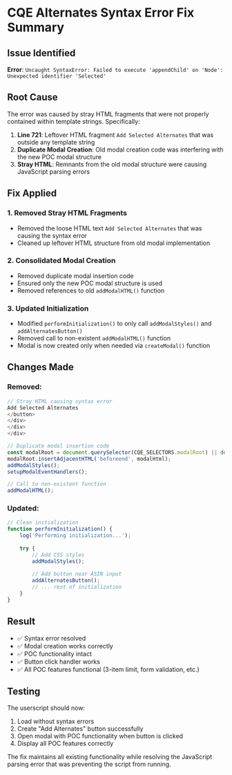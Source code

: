 # CQE Alternates Syntax Error Fix Summary

## Issue Identified
**Error**: `Uncaught SyntaxError: Failed to execute 'appendChild' on 'Node': Unexpected identifier 'Selected'`

## Root Cause
The error was caused by stray HTML fragments that were not properly contained within template strings. Specifically:

1. **Line 721**: Leftover HTML fragment `Add Selected Alternates` that was outside any template string
2. **Duplicate Modal Creation**: Old modal creation code was interfering with the new POC modal structure
3. **Stray HTML**: Remnants from the old modal structure were causing JavaScript parsing errors

## Fix Applied

### 1. Removed Stray HTML Fragments
- Removed the loose HTML text `Add Selected Alternates` that was causing the syntax error
- Cleaned up leftover HTML structure from old modal implementation

### 2. Consolidated Modal Creation
- Removed duplicate modal insertion code
- Ensured only the new POC modal structure is used
- Removed references to old `addModalHTML()` function

### 3. Updated Initialization
- Modified `performInitialization()` to only call `addModalStyles()` and `addAlternatesButton()`
- Removed call to non-existent `addModalHTML()` function
- Modal is now created only when needed via `createModal()` function

## Changes Made

### Removed:
```javascript
// Stray HTML causing syntax error
Add Selected Alternates
</button>
</div>
</div>
</div>

// Duplicate modal insertion code
const modalRoot = document.querySelector(CQE_SELECTORS.modalRoot) || document.body;
modalRoot.insertAdjacentHTML('beforeend', modalHtml);
addModalStyles();
setupModalEventHandlers();

// Call to non-existent function
addModalHTML();
```

### Updated:
```javascript
// Clean initialization
function performInitialization() {
    log('Performing initialization...');
    
    try {
        // Add CSS styles
        addModalStyles();
        
        // Add button near ASIN input
        addAlternatesButton();
        // ... rest of initialization
    }
}
```

## Result
- ✅ Syntax error resolved
- ✅ Modal creation works correctly
- ✅ POC functionality intact
- ✅ Button click handler works
- ✅ All POC features functional (3-item limit, form validation, etc.)

## Testing
The userscript should now:
1. Load without syntax errors
2. Create "Add Alternates" button successfully
3. Open modal with POC functionality when button is clicked
4. Display all POC features correctly

The fix maintains all existing functionality while resolving the JavaScript parsing error that was preventing the script from running.
